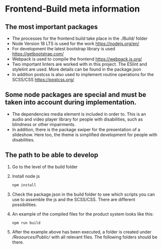 # Frontend-Build meta information

## The most important packages
- The processes for the frontend build take place in the ./Build/ folder
- Node Version 18 LTS is used for the work https://nodejs.org/en/
- For development the latest bootstrap library is used https://getbootstrap.com/
- Webpack is used to compile the frontend https://webpack.js.org/
- Two important linters are worked with in this project. The ESlint and stylelint are used.
More details can be found in the package.json
- In addition postcss is also used to implement routine operations for the SCSS/CSS https://postcss.org/

## Some node packages are special and must be taken into account during implementation.
- The dependencies media element is included in order to. This is an audio and video player library for people with disabilities,
such as blindness or other impairments.
- In addition, there is the package swiper for the presentation of a slideshow.
Here too, the theme is simplified development for people with disabilities.

## The path to be able to develop
1. Go to the level of the build folder
2. Install node js
   ```sh
   npm install
   ```
3. Check the package.json in the build folder to see which scripts you can use to assemble the js and the SCSS/CSS.
There are different possibilities.

4. An example of the compiled files for the product system looks like this:
   ```sh
   npm run build
   ```

5. After the example above has been executed, a folder is created under */Resources/Public/* with all relevant files.
The following folders should be there.
